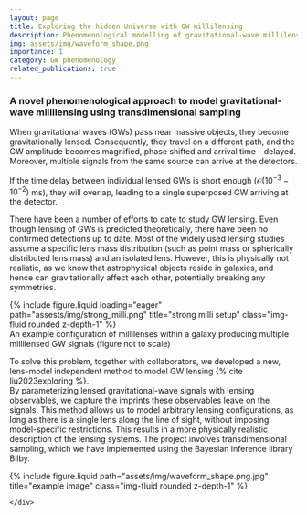 ```yaml
---
layout: page
title: Exploring the hidden Universe with GW millilensing
description: Phenomenological modelling of gravitational-wave millilensing
img: assets/img/waveform_shape.png
importance: 1
category: GW phenomenology
related_publications: true
---
```


### A novel phenomenological approach to model gravitational-wave millilensing using transdimensional sampling  

When gravitational waves (GWs) pass near massive objects, they become gravitationally lensed. 
Consequently, they travel on a different path, and the GW amplitude becomes magnified, phase shifted and arrival time - delayed. 
Moreover, multiple signals from the same source can arrive at the detectors. 

If the time delay between individual lensed GWs is short enough ($\mathcal{O}(10^{-3}-10^{-2})$ ms), they will overlap, leading to a single superposed GW arriving at the detector. 

There have been a number of efforts to date to study GW lensing. 
Even though lensing of GWs is predicted theoretically, there have been no confirmed detections up to date. 
Most of the widely used lensing studies assume a specific lens mass distribution (such as point mass or spherically distributed lens mass) and an isolated lens. 
However, this is physically not realistic, as we know that astrophysical objects reside in galaxies, and hence can gravitationally affect each other, potentially breaking any symmetries. 


<div class="row">   <div class="col-sm mt-3 mt-md-0">
        {% include figure.liquid loading="eager" path="assests/img/strong_milli.png" title="strong milli setup" class="img-fluid rounded z-depth-1" %}
    </div>
</div>
<div class="caption">
    An example configuration of millilenses within a galaxy producing multiple millilensed GW signals (figure not to scale)
</div>
 

To solve this problem, together with collaborators, we developed a new, lens-model independent method to model GW lensing {% cite liu2023exploring %}.  
By parameterizing lensed gravitational-wave signals with lensing observables, we capture the imprints these observables leave on the signals. 
This method allows us to model arbitrary lensing configurations, as long as there is a single lens along the line of sight, without imposing model-specific restrictions. 
This results in a more physically realistic description of the lensing systems. 
The project involves transdimensional sampling, which we have implemented using the Bayesian inference library Bilby.


<div class="row justify-content-sm-center">
    <div class="col-sm-8 mt-3 mt-md-0">
        {% include figure.liquid path="assets/img/waveform_shape.png.jpg" title="example image" class="img-fluid rounded z-depth-1" %}
    </div>
    <div class="col-sm-4 mt-3 mt-md-0">
        
    </div>
</div>
<div class="caption">
    
</div>


